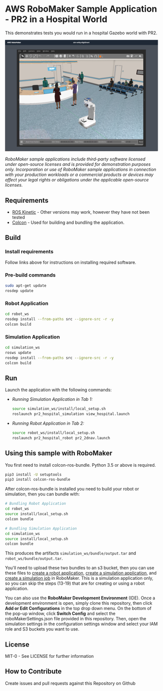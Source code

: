 # AWS RoboMaker Sample Application - PR2 in a Hospital World

This demonstrates tests you would run in a hospital Gazebo world with PR2. 

![PR2_In_Hospital](images/pr2_in_hospital.png)

_RoboMaker sample applications include third-party software licensed under open-source licenses and is provided for demonstration purposes only. Incorporation or use of RoboMaker sample applications in connection with your production workloads or a commercial products or devices may affect your legal rights or obligations under the applicable open-source licenses._

## Requirements

- [ROS Kinetic](http://wiki.ros.org/kinetic/Installation/Ubuntu) - Other versions may work, however they have not been tested
- [Colcon](https://colcon.readthedocs.io/en/released/user/installation.html) - Used for building and bundling the application.

## Build
### Install requirements
Follow links above for instructions on installing required software.

### Pre-build commands

```bash
sudo apt-get update
rosdep update
```

### Robot Application

```bash
cd robot_ws
rosdep install --from-paths src --ignore-src -r -y
colcon build
```

### Simulation Application

```bash
cd simulation_ws
rosws update
rosdep install --from-paths src --ignore-src -r -y
colcon build
```

## Run

Launch the application with the following commands:

- *Running Simulation Application in Tab 1:*
    ```bash
    source simulation_ws/install/local_setup.sh
    roslaunch pr2_hospital_simulation view_hospital.launch
    ```

- *Running Robot Application in Tab 2:*
    ```bash
    source robot_ws/install/local_setup.sh
    roslaunch pr2_hospital_robot pr2_2dnav.launch
    ```

## Using this sample with RoboMaker

You first need to install colcon-ros-bundle. Python 3.5 or above is required.

```bash
pip3 install -U setuptools
pip3 install colcon-ros-bundle
```

After colcon-ros-bundle is installed you need to build your robot or simulation, then you can bundle with:

```bash
# Bundling Robot Application
cd robot_ws
source install/local_setup.sh
colcon bundle
```

```bash
# Bundling Simulation Application
cd simulation_ws
source install/local_setup.sh
colcon bundle
```

This produces the artifacts `simulation_ws/bundle/output.tar` and `robot_ws/bundle/output.tar`.

You'll need to upload these two bundles to an s3 bucket, then you can use these files to
[create a robot application](https://docs.aws.amazon.com/robomaker/latest/dg/create-robot-application.html), [create a simulation application](https://docs.aws.amazon.com/robomaker/latest/dg/create-simulation-application.html),
and [create a simulation job](https://docs.aws.amazon.com/robomaker/latest/dg/create-simulation-job.html) in RoboMaker. This is a simulation application only, so you can skip the steps (13-19) that are for creating or using a robot application. 

You can also use the **RoboMaker Development Environment** (IDE). Once a development environment is open, simply clone this repository, then click **Add or Edit Configurations** in the top drop down menu. On the bottom of the pop-up window, click **Switch Config** and select the roboMakerSettings.json file provided in this repository. Then, open the simulation settings in the configuration settings window and select your IAM role and S3 buckets you want to use.

## License

MIT-0 - See LICENSE for further information

## How to Contribute

Create issues and pull requests against this Repository on Github
